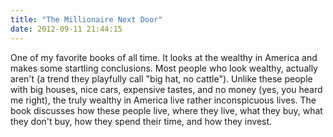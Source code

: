 ```yaml
---
title: "The Millionaire Next Door"
date: 2012-09-11 21:44:15
---
```


One of my favorite books of all time. It looks at the wealthy in America and makes some startling conclusions. Most people who look wealthy, actually aren't (a trend they playfully call "big hat, no cattle"). Unlike these people with big houses, nice cars, expensive tastes, and no money (yes, you heard me right), the truly wealthy in America live rather inconspicuous lives. The book discusses how these people live, where they live, what they buy, what they don't buy, how they spend their time, and how they invest.
